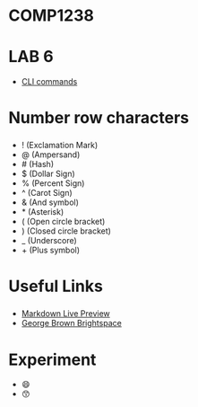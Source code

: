# COMP1238
# LAB 6
* [CLI commands](docs/cli.md)

# Number row characters
###
- ! (Exclamation Mark)
- @ (Ampersand)
- \# (Hash)
- $ (Dollar Sign)
- % (Percent Sign)
- ^ (Carot Sign)
- & (And symbol)
- \* (Asterisk)
- ( (Open circle bracket)
- ) (Closed circle bracket)
- _ (Underscore)
- \+ (Plus symbol)
# Useful Links
###
* [Markdown Live Preview](https://markdownlivepreview.com/)
* [George Brown Brightspace](https://learn.georgebrown.ca/d2l/)
###
# Experiment
* 😄
* 😙


[def]: docs/cli.md